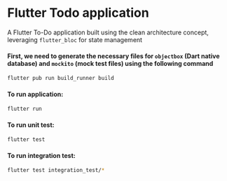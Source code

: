 # Flutter Todo application
A Flutter To-Do application built using the clean architecture concept, leveraging `flutter_bloc` for state management<br/>

#### First, we need to generate the necessary files for `objectbox` (Dart native database) and `mockito` (mock test files) using the following command <br/>
```bash
flutter pub run build_runner build
```
#### To run application: <br/>
```bash
flutter run
```

#### To run unit test: <br/>
```bash
flutter test
```

#### To run integration test: <br/>
```bash
flutter test integration_test/*
```
